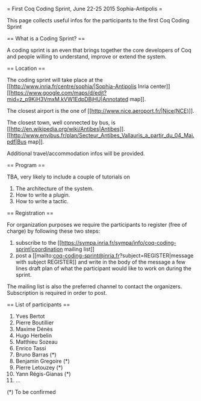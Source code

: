 = First Coq Coding Sprint, June 22-25 2015 Sophia-Antipolis =

This page collects useful infos for the participants to the first Coq Coding Sprint

== What is a Coding Sprint? ==

A coding sprint is an even that brings together the core developers of Coq
and people willing to understand, improve or extend the system.

== Location ==

The coding sprint will take place at the [[http://www.inria.fr/centre/sophia/|Sophia-Antipolis Inria center]] [[https://www.google.com/maps/d/edit?mid=z_p9KiH3VmxM.kVW1EdpDBjHU|Annotated map]].

The closest airport is the one of [[http://www.nice.aeroport.fr/|Nice(NCE)]].

The closest town, well connected by bus, is [[http://en.wikipedia.org/wiki/Antibes|Antibes]].  [[http://www.envibus.fr/plan/Secteur_Antibes_Vallauris_a_partir_du_04_Mai.pdf|Bus map]].

Additional travel/accommodation infos will be provided.

== Program ==

TBA, very likely to include a couple of tutorials on

 1. The architecture of the system.
 2. How to write a plugin.
 3. How to write a tactic.

== Registration ==

For organization purposes we require the participants to register (free of charge) by following these two steps:

 1. subscribe to the [[https://sympa.inria.fr/sympa/info/coq-coding-sprint|coordination mailing list]]
 2. post a [[mailto:coq-coding-sprint@inria.fr?subject=REGISTER|message with subject REGISTER]] and write in the body of the message a few lines draft plan of what the participant would like to work on during the sprint.

The mailing list is also the preferred channel to contact the organizers.
Subscription is required in order to post.

== List of participants ==

 1. Yves Bertot
 1. Pierre Boutillier
 1. Maxime Dénès
 1. Hugo Herbelin
 1. Matthieu Sozeau
 1. Enrico Tassi
 1. Bruno Barras (*)
 1. Benjamin Gregoire (*)
 1. Pierre Letouzey (*)
 1. Yann Régis-Gianas (*)
 1. ...

(*) To be confirmed
